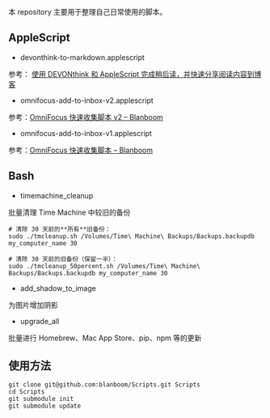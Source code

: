 本 repository 主要用于整理自己日常使用的脚本。

## AppleScript

- devonthink-to-markdown.applescript

参考： [使用 DEVONthink 和 AppleScript 完成稍后读，并快速分享阅读内容到博客](https://blanboom.org/2019/devonthink-to-markdown/)

- omnifocus-add-to-inbox-v2.applescript

参考：[OmniFocus 快速收集脚本 v2 – Blanboom](https://blanboom.org/2014/omnifocus-quick-entry-applescript-v2/)

- omnifocus-add-to-inbox-v1.applescript

参考：[OmniFocus 快速收集脚本 – Blanboom](https://blanboom.org/2014/omnifocus-quick-entry-applescript/)

## Bash

- timemachine_cleanup

批量清理 Time Machine 中较旧的备份

```
# 清除 30 天前的**所有**旧备份：
sudo ./tmcleanup.sh /Volumes/Time\ Machine\ Backups/Backups.backupdb my_computer_name 30

# 清除 30 天前的旧备份（保留一半）：
sudo ./tmcleanup_50percent.sh /Volumes/Time\ Machine\ Backups/Backups.backupdb my_computer_name 30
```

- add_shadow_to_image

为图片增加阴影

- upgrade_all

批量进行 Homebrew、Mac App Store、pip、npm 等的更新

## 使用方法

```
git clone git@github.com:blanboom/Scripts.git Scripts
cd Scripts
git submodule init
git submodule update
```